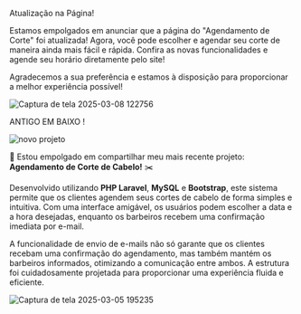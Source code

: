 Atualização na Página!

Estamos empolgados em anunciar que a página do "Agendamento de Corte" foi atualizada! Agora, você pode escolher e agendar seu corte de maneira ainda mais fácil e rápida. Confira as novas funcionalidades e agende seu horário diretamente pelo site!

Agradecemos a sua preferência e estamos à disposição para proporcionar a melhor experiência possível!

![Captura de tela 2025-03-08 122756](https://github.com/user-attachments/assets/1ff2058b-a82e-48a1-bbd8-2bed1db347d9)









ANTIGO EM BAIXO !







![novo projeto](https://github.com/user-attachments/assets/5a5fa057-3bc8-42e9-ad94-4227b9130284)


🚀 Estou empolgado em compartilhar meu mais recente projeto: **Agendamento de Corte de Cabelo!** ✂️

Desenvolvido utilizando **PHP Laravel**, **MySQL** e **Bootstrap**, este sistema permite que os clientes agendem seus cortes de cabelo de forma simples e intuitiva. Com uma interface amigável, os usuários podem escolher a data e a hora desejadas, enquanto os barbeiros recebem uma confirmação imediata por e-mail.

A funcionalidade de envio de e-mails não só garante que os clientes recebam uma confirmação do agendamento, mas também mantém os barbeiros informados, otimizando a comunicação entre ambos. A estrutura foi cuidadosamente projetada para proporcionar uma experiência fluida e eficiente.

![Captura de tela 2025-03-05 195235](https://github.com/user-attachments/assets/2a1ad313-ffe2-41e5-83a7-c94e85a6bcb0)
